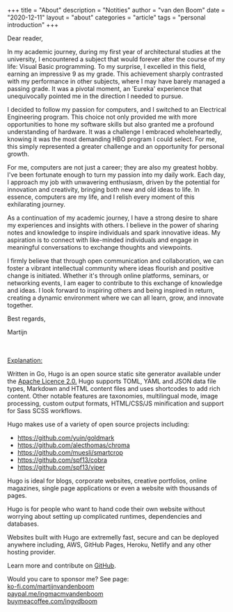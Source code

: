 +++
title = "About"
description = "Notities"
author = "van den Boom"
date = "2020-12-11"
layout = "about"
categories = "article"
tags = "personal introduction"
+++

Dear reader,

In my academic journey, during my first year of architectural studies at the university, I encountered a subject that would forever alter the course of my life: Visual Basic programming. To my surprise, I excelled in this field, earning an impressive 9 as my grade. This achievement sharply contrasted with my performance in other subjects, where I may have barely managed a passing grade. It was a pivotal moment, an 'Eureka' experience that unequivocally pointed me in the direction I needed to pursue.

I decided to follow my passion for computers, and I switched to an Electrical Engineering program. This choice not only provided me with more opportunities to hone my software skills but also granted me a profound understanding of hardware. It was a challenge I embraced wholeheartedly, knowing it was the most demanding HBO program I could select. For me, this simply represented a greater challenge and an opportunity for personal growth.

For me, computers are not just a career; they are also my greatest hobby. I've been fortunate enough to turn my passion into my daily work. Each day, I approach my job with unwavering enthusiasm, driven by the potential for innovation and creativity, bringing both new and old ideas to life. In essence, computers are my life, and I relish every moment of this exhilarating journey.

As a continuation of my academic journey, I have a strong desire to share my experiences and insights with others. I believe in the power of sharing notes and knowledge to inspire individuals and spark innovative ideas. My aspiration is to connect with like-minded individuals and engage in meaningful conversations to exchange thoughts and viewpoints.

I firmly believe that through open communication and collaboration, we can foster a vibrant intellectual community where ideas flourish and positive change is initiated. Whether it's through online platforms, seminars, or networking events, I am eager to contribute to this exchange of knowledge and ideas. I look forward to inspiring others and being inspired in return, creating a dynamic environment where we can all learn, grow, and innovate together.

Best regards,

Martijn

</br>
</br>
<u>Explanation:</u>

Written in Go, Hugo is an open source static site generator available under the [Apache Licence 2.0.](https://github.com/gohugoio/hugo/blob/master/LICENSE) Hugo supports TOML, YAML and JSON data file types, Markdown and HTML content files and uses shortcodes to add rich content. Other notable features are taxonomies, multilingual mode, image processing, custom output formats, HTML/CSS/JS minification and support for Sass SCSS workflows.

Hugo makes use of a variety of open source projects including:

* https://github.com/yuin/goldmark
* https://github.com/alecthomas/chroma
* https://github.com/muesli/smartcrop
* https://github.com/spf13/cobra
* https://github.com/spf13/viper

Hugo is ideal for blogs, corporate websites, creative portfolios, online magazines, single page applications or even a website with thousands of pages.

Hugo is for people who want to hand code their own website without worrying about setting up complicated runtimes, dependencies and databases.

Websites built with Hugo are extremelly fast, secure and can be deployed anywhere including, AWS, GitHub Pages, Heroku, Netlify and any other hosting provider.

Learn more and contribute on [GitHub](https://github.com/gohugoio).


Would you care to sponsor me? See page: </br>
<a href='https://ko-fi.com/martijnvandenboom'>ko-fi.com/martijnvandenboom</a> </br>
<a href='https://paypal.me/ingmacmvandenboom'>paypal.me/ingmacmvandenboom</a> </br>
<a href='https://buymeacoffee.com/ingvdboom'>buymeacoffee.com/ingvdboom</a>